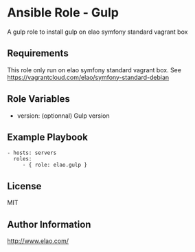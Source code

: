 Ansible Role - Gulp
====================

A gulp role to install gulp on elao symfony standard vagrant box

Requirements
------------

This role only run on elao symfony standard vagrant box. See https://vagrantcloud.com/elao/symfony-standard-debian

Role Variables
--------------

* version: (optionnal) Gulp version

Example Playbook
----------------

    - hosts: servers
      roles:
         - { role: elao.gulp }

License
-------

MIT

Author Information
------------------

http://www.elao.com/
